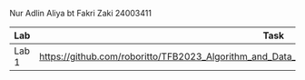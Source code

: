Nur Adlin Aliya bt Fakri Zaki
24003411

|Lab|Task|
|---|----|
|Lab 1|https://github.com/roboritto/TFB2023_Algorithm_and_Data_Structure_May_2025/blob/main/24003411_Lab1|
